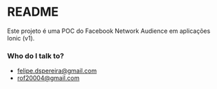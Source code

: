# README #

Este projeto é uma POC do Facebook Network Audience em aplicações Ionic (v1).

### Who do I talk to? ###

* felipe.dspereira@gmail.com <Felipe>
* rof20004@gmail.com <Rodolfo>